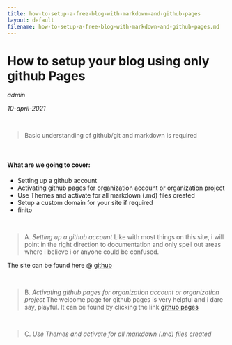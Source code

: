 ```yaml
---
title: how-to-setup-a-free-blog-with-markdown-and-github-pages
layout: default
filename: how-to-setup-a-free-blog-with-markdown-and-github-pages.md
--- 
```

# How to setup your blog using only github Pages
*admin*

*10-april-2021*

&nbsp;

> Basic understanding of github/git and markdown is required

&nbsp;

#### What are we going to cover:
- Setting up a github account
- Activating github pages for organization account or organization project
- Use Themes and activate for all markdown (.md) files created
- Setup a custom domain for your site if required
- finito

&nbsp;
&nbsp;

> A. 
> *Setting up a github account*
Like with most things on this site, i will point in the right direction to documentation and only spell out areas where i believe i or anyone could be confused.

The site can be found here @ [github][github]

&nbsp;
&nbsp;

> B. 
> *Activating github pages for organization account or organization project*
The welcome page for github pages is very helpful and i dare say, playful. It can be found by clicking the link [github pages][githubpages]

&nbsp;
&nbsp;

> C. 
> *Use Themes and activate for all markdown (.md) files created*


[githubpages]: <https://pages.github.com/>
[github]: <https://github.com/>
